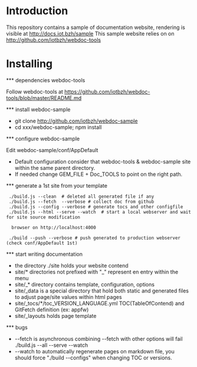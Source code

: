 Introduction
============

This repository contains a sample of documentation website, rendering is visible at http://docs.iot.bzh/sample
This sample website relies on on http://github.com/iotbzh/webdoc-tools

Installing
==========

*** dependencies webdoc-tools

Follow webdoc-tools at https://github.com/iotbzh/webdoc-tools/blob/master/README.md

*** install webdoc-sample

* git clone http://github.com/iotbzh/webdoc-sample
* cd xxx/webdoc-sample; npm install

*** configure webdoc-sample

Edit webdoc-sample/conf/AppDefault
+ Default configuration consider that webdoc-tools & webdoc-sample site within the same parent directory.
+ If needed change GEM_FILE + Doc_TOOLS to point on the right path.

*** generate a 1st site from your template
```
 ./build.js --clean  # deleted all generated file if any
 ./build.js --fetch  --verbose # collect doc from github
 ./build.js --config --verbose # generate tocs and other configfile
 ./build.js --html --serve --watch  # start a local webserver and wait for site source modification

  browser on http://localhost:4000

 ./build --push --verbose # push generated to production webserver (check conf/AppDefault 1st)
```

*** start writing documentation

- the directory ./site holds your website contend
- site/* directories not prefixed with "_" represent en entry within the menu
- site/_* directory contains template, configuration, options
- site/_data is a special directory that hold both static and generated files to adjust page/site values within html pages
- site/_tocs/*/toc_VERSION_LANGUAGE.yml TOC(TableOfContend) and GitFetch definition (ex: appfw)
- site/_layouts holds page template 


*** bugs

- --fetch is asynchronous combining --fetch with other options will fail ./build.js --all --serve --watch
- --watch to automatically regenerate pages on markdown file, you should force "./build --configs" when changing TOC or versions.